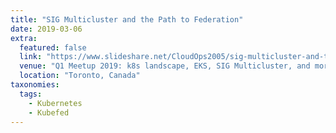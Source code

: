 ```yaml
---
title: "SIG Multicluster and the Path to Federation"
date: 2019-03-06
extra:
  featured: false
  link: "https://www.slideshare.net/CloudOps2005/sig-multicluster-and-the-path-to-federation"
  venue: "Q1 Meetup 2019: k8s landscape, EKS, SIG Multicluster, and more!"
  location: "Toronto, Canada"
taxonomies:
  tags:
    - Kubernetes
    - Kubefed
---
```

